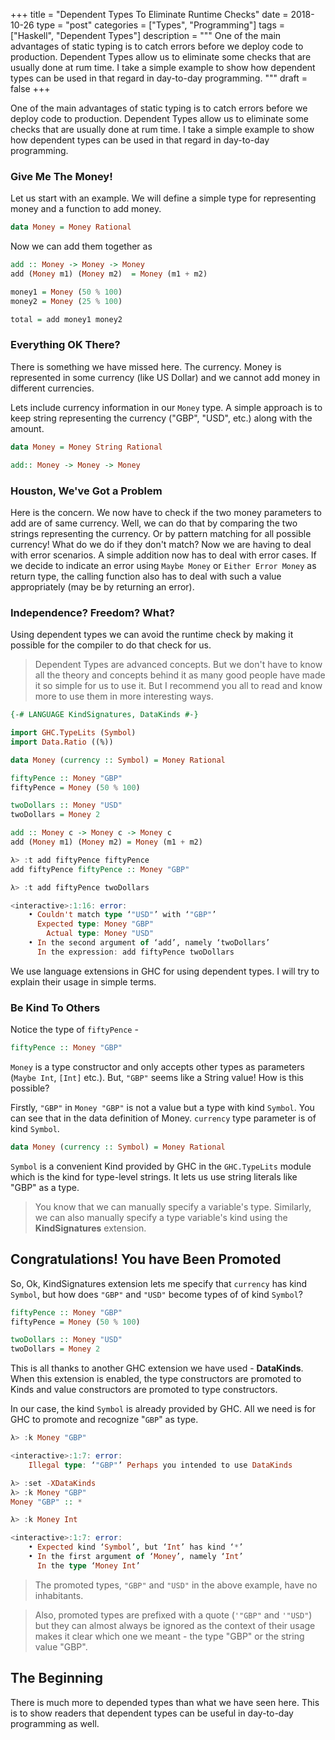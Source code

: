 +++
title       = "Dependent Types To Eliminate Runtime Checks"
date        = 2018-10-26
type        = "post"
categories  = ["Types", "Programming"]
tags        = ["Haskell", "Dependent Types"]
description = """
One of the main advantages of static typing is to catch errors before we deploy
code to production. Dependent Types allow us to eliminate some checks that are
usually done at rum time. I take a simple example to show how dependent types
can be used in that regard in day-to-day programming.
"""
draft       = false
+++

One of the main advantages of static typing is to catch errors before we deploy
code to production. Dependent Types allow us to eliminate some checks that are
usually done at rum time. I take a simple example to show how dependent types
can be used in that regard in day-to-day programming.

### Give Me The Money!

Let us start with an example. We will define a simple type for representing
money and a function to add money.

```Haskell
data Money = Money Rational
```

Now we can add them together as 

```Haskell
add :: Money -> Money -> Money
add (Money m1) (Money m2)  = Money (m1 + m2)

money1 = Money (50 % 100)
money2 = Money (25 % 100)

total = add money1 money2
```

### Everything OK There?

There is something we have missed here. The currency. Money is represented in
some currency (like US Dollar) and we cannot add money in different currencies. 

Lets include currency information in our `Money` type. A simple approach is to
keep string representing the currency ("GBP", "USD", etc.) along with the amount.

```Haskell
data Money = Money String Rational

add:: Money -> Money -> Money
```

###  Houston, We've Got a Problem
Here is the concern. We now have to check if the two money parameters to add are
of same currency. Well, we can do that by comparing the two strings representing
the currency. Or by pattern matching for all possible currency! What do we do if
they don't match? Now we are having to deal with error scenarios. A simple
addition now has to deal with error cases. If we decide to indicate an error
using `Maybe Money` or `Either Error Money` as return type, the calling function
also has to deal with such a value appropriately (may be by returning an error).

### Independence? Freedom? What?
Using dependent types we can avoid the runtime check by making it possible for
the compiler to do that check for us. 

> Dependent Types are advanced concepts. But we don't have to know all the
> theory and concepts behind it as many good people have made it so simple
> for us to use it. But I recommend you all to read and know more to use them
> in more interesting ways.

```Haskell
{-# LANGUAGE KindSignatures, DataKinds #-}

import GHC.TypeLits (Symbol)
import Data.Ratio ((%))

data Money (currency :: Symbol) = Money Rational

fiftyPence :: Money "GBP"
fiftyPence = Money (50 % 100)

twoDollars :: Money "USD"
twoDollars = Money 2

add :: Money c -> Money c -> Money c
add (Money m1) (Money m2) = Money (m1 + m2)
```

```Haskell
λ> :t add fiftyPence fiftyPence
add fiftyPence fiftyPence :: Money "GBP"

λ> :t add fiftyPence twoDollars

<interactive>:1:16: error:
    • Couldn't match type ‘"USD"’ with ‘"GBP"’
      Expected type: Money "GBP"
        Actual type: Money "USD"
    • In the second argument of ‘add’, namely ‘twoDollars’
      In the expression: add fiftyPence twoDollars
```

We use language extensions in GHC for using dependent types. I will try to
explain their usage in simple terms.

### Be Kind To Others

Notice the type of `fiftyPence` -

```Haskell 
fiftyPence :: Money "GBP"
```

`Money` is a type constructor and only accepts other types as parameters (`Maybe
Int`, `[Int]` etc.). But, `"GBP"` seems like a String value! How is this
possible? 

Firstly, `"GBP"` in `Money "GBP"` is not a value but a type with kind `Symbol`.
You can see that in the data definition of Money. `currency` type parameter is
of kind `Symbol`. 

```Haskell
data Money (currency :: Symbol) = Money Rational
```

`Symbol` is a convenient Kind provided by GHC in the `GHC.TypeLits` module which
is the kind for type-level strings. It lets us use string literals like "GBP" as
a type.

>You know that we can manually specify a variable's type. Similarly, we can also
>manually specify a type variable's kind using the __KindSignatures__ extension.


## Congratulations! You have Been Promoted

So, Ok, KindSignatures extension lets me specify that `currency` has kind
`Symbol`, but how does `"GBP"` and `"USD"` become types of of kind `Symbol`?  

```Haskell
fiftyPence :: Money "GBP"
fiftyPence = Money (50 % 100)

twoDollars :: Money "USD"
twoDollars = Money 2
```

This is all thanks to another GHC extension we have used - __DataKinds__. When
this extension is enabled, the type constructors are promoted to Kinds and value
constructors are promoted to type constructors.

In our case, the kind `Symbol` is already provided by GHC. All we need is for
GHC to promote and recognize "`GBP`" as type.

```Haskell
λ> :k Money "GBP"

<interactive>:1:7: error:
    Illegal type: ‘"GBP"’ Perhaps you intended to use DataKinds

λ> :set -XDataKinds
λ> :k Money "GBP"
Money "GBP" :: *

λ> :k Money Int

<interactive>:1:7: error:
    • Expected kind ‘Symbol’, but ‘Int’ has kind ‘*’
    • In the first argument of ‘Money’, namely ‘Int’
      In the type ‘Money Int’
```

> The promoted types, `"GBP"` and `"USD"` in the above example, have no
> inhabitants.

>Also, promoted types are prefixed with a quote (`'"GBP"` and `'"USD"`) but they
>can almost always be ignored as the context of their usage makes it clear which
>one we meant - the type "GBP" or the string value "GBP".

## The Beginning
There is much more to depended types than what we have seen here. This is to
show readers that dependent types can be useful in day-to-day programming as
well.
